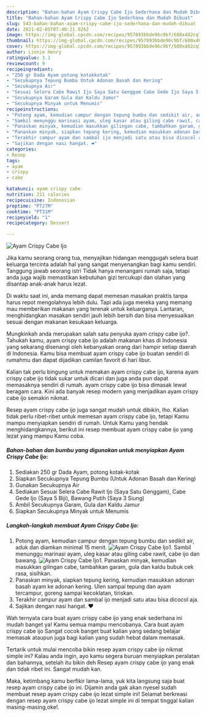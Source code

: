 ```yaml
---
description: "Bahan-bahan Ayam Crispy Cabe Ijo Sederhana dan Mudah Dibuat"
title: "Bahan-bahan Ayam Crispy Cabe Ijo Sederhana dan Mudah Dibuat"
slug: 543-bahan-bahan-ayam-crispy-cabe-ijo-sederhana-dan-mudah-dibuat
date: 2021-02-05T07:40:21.926Z
image: https://img-global.cpcdn.com/recipes/957893bbde96c9bf/680x482cq70/ayam-crispy-cabe-ijo-foto-resep-utama.jpg
thumbnail: https://img-global.cpcdn.com/recipes/957893bbde96c9bf/680x482cq70/ayam-crispy-cabe-ijo-foto-resep-utama.jpg
cover: https://img-global.cpcdn.com/recipes/957893bbde96c9bf/680x482cq70/ayam-crispy-cabe-ijo-foto-resep-utama.jpg
author: Linnie Henry
ratingvalue: 3.1
reviewcount: 9
recipeingredient:
- "250 gr Dada Ayam potong kotakkotak"
- "Secukupnya Tepung Bumbu Untuk Adonan Basah dan Kering"
- "Secukupnya Air"
- "Sesuai Selera Cabe Rawit Ijo Saya Satu Genggam Cabe Gede Ijo Saya 5 Biji Bawang Putih Saya 3 Siung"
- "Secukupnya Garam Gula dan Kaldu Jamur"
- "Secukupnya Minyak untuk Menumis"
recipeinstructions:
- "Potong ayam, kemudian campur dengan tepung bumbu dan sedikit air, aduk dan diamkan minimal 15 menit."
- "Sambil menunggu marinasi ayam, uleg kasar atau giling cabe rawit, cabe ijo dan bawang."
- "Panaskan minyak, kemudian masukkan gilingan cabe, tambahkan garam, gula dan kaldu bubuk cek rasa, sisihkan."
- "Panaskan minyak, siapkan tepung kering, kemudian masukkan adonan basah ayam ke adonan kering. Ulen sampai tepung dan ayam tercampur, goreng sampai kecoklatan, tiriskan."
- "Terakhir campur ayam dan sambal ijo menjadi satu atau bisa dicocol aja."
- "Sajikan dengan nasi hangat. ❤️"
categories:
- Resep
tags:
- ayam
- crispy
- cabe

katakunci: ayam crispy cabe 
nutrition: 211 calories
recipecuisine: Indonesian
preptime: "PT27M"
cooktime: "PT31M"
recipeyield: "1"
recipecategory: Dessert

---
```



![Ayam Crispy Cabe Ijo](https://img-global.cpcdn.com/recipes/957893bbde96c9bf/680x482cq70/ayam-crispy-cabe-ijo-foto-resep-utama.jpg)

Jika kamu seorang orang tua, menyajikan hidangan menggugah selera buat keluarga tercinta adalah hal yang sangat menyenangkan bagi kamu sendiri. Tanggung jawab seorang istri Tidak hanya menangani rumah saja, tetapi anda juga wajib memastikan kebutuhan gizi tercukupi dan olahan yang disantap anak-anak harus lezat.

Di waktu  saat ini, anda memang dapat memesan masakan praktis tanpa harus repot mengolahnya lebih dulu. Tapi ada juga mereka yang memang mau memberikan makanan yang terenak untuk keluarganya. Lantaran, menghidangkan masakan sendiri jauh lebih bersih dan bisa menyesuaikan sesuai dengan makanan kesukaan keluarga. 



Mungkinkah anda merupakan salah satu penyuka ayam crispy cabe ijo?. Tahukah kamu, ayam crispy cabe ijo adalah makanan khas di Indonesia yang sekarang disenangi oleh kebanyakan orang dari hampir setiap daerah di Indonesia. Kamu bisa membuat ayam crispy cabe ijo buatan sendiri di rumahmu dan dapat dijadikan camilan favorit di hari libur.

Kalian tak perlu bingung untuk memakan ayam crispy cabe ijo, karena ayam crispy cabe ijo tidak sukar untuk dicari dan juga anda pun dapat memasaknya sendiri di rumah. ayam crispy cabe ijo bisa dimasak lewat beragam cara. Kini ada banyak resep modern yang menjadikan ayam crispy cabe ijo semakin nikmat.

Resep ayam crispy cabe ijo juga sangat mudah untuk dibikin, lho. Kalian tidak perlu ribet-ribet untuk memesan ayam crispy cabe ijo, tetapi Kamu mampu menyiapkan sendiri di rumah. Untuk Kamu yang hendak menghidangkannya, berikut ini resep membuat ayam crispy cabe ijo yang lezat yang mampu Kamu coba.

<!--inarticleads1-->

##### Bahan-bahan dan bumbu yang digunakan untuk menyiapkan Ayam Crispy Cabe Ijo:

1. Sediakan 250 gr Dada Ayam, potong kotak-kotak
1. Siapkan Secukupnya Tepung Bumbu (Untuk Adonan Basah dan Kering)
1. Gunakan Secukupnya Air
1. Sediakan Sesuai Selera Cabe Rawit Ijo (Saya Satu Genggam), Cabe Gede Ijo (Saya 5 Biji), Bawang Putih (Saya 3 Siung)
1. Ambil Secukupnya Garam, Gula dan Kaldu Jamur
1. Siapkan Secukupnya Minyak untuk Menumis




<!--inarticleads2-->

##### Langkah-langkah membuat Ayam Crispy Cabe Ijo:

1. Potong ayam, kemudian campur dengan tepung bumbu dan sedikit air, aduk dan diamkan minimal 15 menit.
<img src="https://img-global.cpcdn.com/steps/a5252a5571082399/160x128cq70/ayam-crispy-cabe-ijo-langkah-memasak-1-foto.jpg" alt="Ayam Crispy Cabe Ijo">1. Sambil menunggu marinasi ayam, uleg kasar atau giling cabe rawit, cabe ijo dan bawang.
<img src="https://img-global.cpcdn.com/steps/537cab65177778c2/160x128cq70/ayam-crispy-cabe-ijo-langkah-memasak-2-foto.jpg" alt="Ayam Crispy Cabe Ijo">1. Panaskan minyak, kemudian masukkan gilingan cabe, tambahkan garam, gula dan kaldu bubuk cek rasa, sisihkan.
1. Panaskan minyak, siapkan tepung kering, kemudian masukkan adonan basah ayam ke adonan kering. Ulen sampai tepung dan ayam tercampur, goreng sampai kecoklatan, tiriskan.
1. Terakhir campur ayam dan sambal ijo menjadi satu atau bisa dicocol aja.
1. Sajikan dengan nasi hangat. ❤️




Wah ternyata cara buat ayam crispy cabe ijo yang enak sederhana ini mudah banget ya! Kamu semua mampu mencobanya. Cara buat ayam crispy cabe ijo Sangat cocok banget buat kalian yang sedang belajar memasak ataupun juga bagi kalian yang sudah hebat dalam memasak.

Tertarik untuk mulai mencoba bikin resep ayam crispy cabe ijo nikmat simple ini? Kalau anda ingin, ayo kamu segera buruan menyiapkan peralatan dan bahannya, setelah itu bikin deh Resep ayam crispy cabe ijo yang enak dan tidak ribet ini. Sangat mudah kan. 

Maka, ketimbang kamu berfikir lama-lama, yuk kita langsung saja buat resep ayam crispy cabe ijo ini. Dijamin anda gak akan nyesel sudah membuat resep ayam crispy cabe ijo lezat simple ini! Selamat berkreasi dengan resep ayam crispy cabe ijo lezat simple ini di tempat tinggal kalian masing-masing,oke!.

